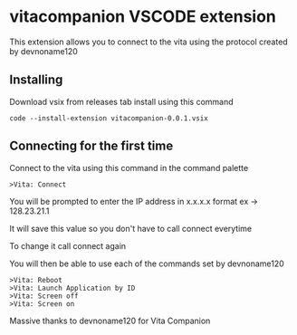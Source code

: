 # vitacompanion VSCODE extension

This extension allows you to connect to the vita using the protocol created by devnoname120

## Installing

Download vsix from releases tab
install using this command 
```
code --install-extension vitacompanion-0.0.1.vsix
```

## Connecting for the first time

Connect to the vita using this command in the command palette
```
>Vita: Connect
```

You will be prompted to enter the IP address in x.x.x.x format ex -> 128.23.21.1

It will save this value so you don't have to call connect everytime

To change it call connect again

You will then be able to use each of the commands set by devnoname120
```
>Vita: Reboot
>Vita: Launch Application by ID
>Vita: Screen off
>Vita: Screen on
```

Massive thanks to devnoname120 for Vita Companion
